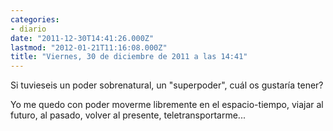 ```yaml
---
categories:
- diario
date: "2011-12-30T14:41:26.000Z"
lastmod: "2012-01-21T11:16:08.000Z"
title: "Viernes, 30 de diciembre de 2011 a las 14:41"
---
```


Si tuvieseis un poder sobrenatural, un "superpoder", cuál os gustarí­a tener?

Yo me quedo con poder moverme libremente en el espacio-tiempo, viajar al futuro, al pasado, volver al presente, teletransportarme...